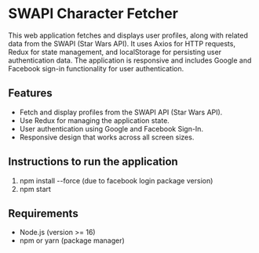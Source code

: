 # SWAPI Character Fetcher
This web application fetches and displays user profiles, along with related data from the SWAPI (Star Wars API). It uses Axios for HTTP requests, Redux for state management, and localStorage for persisting user authentication data. The application is responsive and includes Google and Facebook sign-in functionality for user authentication.

## Features
- Fetch and display profiles from the SWAPI API (Star Wars API).
- Use Redux for managing the application state.
- User authentication using Google and Facebook Sign-In.
- Responsive design that works across all screen sizes.

## Instructions to run the application
1. npm install --force (due to facebook login package version)
2. npm start

## Requirements
- Node.js (version >= 16)
- npm or yarn (package manager)